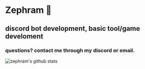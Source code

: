# Zephram :rocket:
## discord bot development, basic tool/game develoment
### questions? contact me through my discord or email.
![zephram's github stats](https://github-readme-stats.vercel.app/api?username=zkrnn&theme=radical&show_icons=true)
